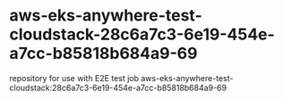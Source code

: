 # aws-eks-anywhere-test-cloudstack-28c6a7c3-6e19-454e-a7cc-b85818b684a9-69
repository for use with E2E test job aws-eks-anywhere-test-cloudstack:28c6a7c3-6e19-454e-a7cc-b85818b684a9-69
